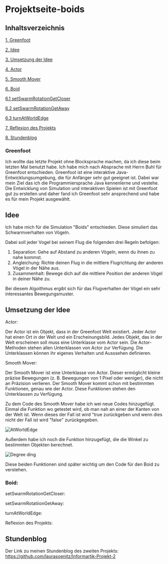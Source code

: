 # Projektseite-boids

## Inhaltsverzeichnis 


[1.   Greenfoot](#1)

[2.   Idee](#2)

[3.   Umsetzung der Idee](#3)

[4.     Actor](#4)

[5.    Smooth Mover](#5)

[6.    Boid](#6)

[6.1  setSwarmRotationGetCloser](#7)

[6.2   setSwarmRotationGetAway](#8)

[6.3   turnAtWorldEdge](#9)

[7.    Reflexion des Projekts](#10)

[8.    Stundenblog](#11)

### <a name="1"></a> Greenfoot

Ich wollte das letzte Projekt ohne Blocksprache machen, da ich diese beim letzten Mal benutzt habe. Ich habe mich nach Absprache mit Herrn Buhl für Greenfoot entschieden. Greenfoot ist eine interaktive Java-Entwicklungsumgebung, die für Anfänger sehr gut geeignet ist. Dabei war mein Ziel das ich die Programmiersprache Java kennenlerne und vestehe. Die Entwicklung von Simulation und interaktiven Spielen ist mit Greenfoot gut zu erstellen und daher fand ich Greenfoot sehr ansprechend und habe es für mein Projekt ausgewählt.

## <a name="2"></a> Idee
 
Ich habe mich für die Simulation "Boids" entschieden. Diese simuliert das Schwarmverhalten von Vögeln. 

Dabei soll jeder Vogel bei seinem Flug die folgenden drei Regeln befolgen:
1. Separation: Gehe auf Abstand zu anderen Vögeln, wenn du ihnen zu nahe kommst.
2. Angleichung: Richte deinen Flug in die mittlere Flugrichtung der anderen Vögel in der Nähe aus.
3. Zusammenhalt: Bewege dich auf die mittlere Position der anderen Vögel in deiner Nähe zu.

Bei diesem Algoithmus ergibt sich für das Flugverhalten der Vögel ein sehr interessantes Bewegungsmuster. 

## <a name="3"></a> Umsetzung der Idee

 <a name="4"></a>  Actor: 
 
Der Actor  ist ein Objekt, dass in der Greenfoot Welt existiert. Jeder Actor hat einen Ort in der Welt und ein Erscheinungsbild. Jedes Objekt, das in der Welt erscheinen soll muss eine Unterklasse vom Actor sein. Die Actor-Methoden stehen allen Unterklassen von Actor zur Verfügung. Die Unterklassen können ihr eigenes Verhalten und Ausssehen definieren.
 
 <a name="5"></a>  Smooth Mover:
 
Der Smooth Mover ist eine Unterklasse von Actor. Dieser ermöglicht kleine präzise Bewegungen (z. B. Bewegungen von 1 Pixel oder weniger), die nicht an Präzision verlieren. Der Smooth Mover kommt schon mit bestimmten Funktionen, genau wie der Actor. Diese Funktionen stehen den Unterklassen zu Verfügung. 

Zu dem Code des Smooth Mover habe ich wei neue Codes hinzugefügt. Einmal die Funktion wo getestet wird, ob man nah an einer der Kanten von der Welt ist. Wenn dieses der Fall ist wird "true zurückgeben und wenn dies nicht der Fall ist wird "false" zurückgegeben.

 ![AtWorldEdge](https://user-images.githubusercontent.com/88386035/163636217-6b202c5e-2dcf-4655-a4c8-20adea4af3af.PNG)

Außerdem habe ich noch die Funktion hinzugefügt, die die Winkel zu bestimmten Objekten berechnet. 

![Degree ding](https://user-images.githubusercontent.com/88386035/163636303-d29fc047-8837-4452-90a4-864e86100e62.PNG)

Diese beiden Funktionen sind später wichtig um den Code für den Boid zu verstehen.

### <a name="6"></a>  Boid:
 
<a name="7"></a> setSwarmRotationGetCloser:

<a name="8"></a>  setSwarmRotatiionGetAway: 

<a name="9"></a> turnAtWorldEdge:

 
<a name="10"></a>  Reflexion des Projekts:
 
 
## <a name="11"></a> Stundenblog

Der Link zu meinen Stundenblog des zweiten Projekts:
https://github.com/laurasoenitz/Informartik-Projekt-2
